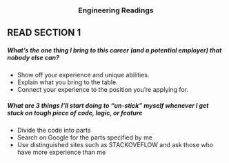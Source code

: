 <h3 align="center">Engineering Readings
</h3>


## READ SECTION 1

##### What’s the one thing I bring to this career (and a potential employer) that nobody else can?
- Show off your experience and unique abilities.
- Explain what you bring to the table.
- Connect your experience to the position you’re applying for.



##### What are 3 things I’ll start doing to “un-stick” myself whenever I get stuck on tough piece of code, logic, or feature

- Divide the code into parts
- Search on Google for the parts specified by me
- Use distinguished sites such as STACKOVEFLOW and ask those who have more experience than me
